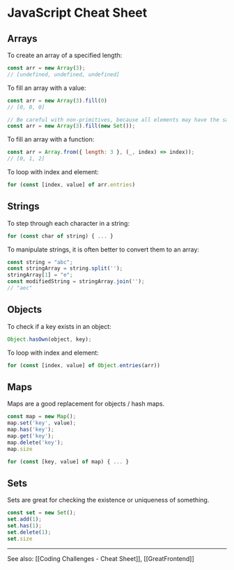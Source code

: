 # JavaScript Cheat Sheet

## Arrays
To create an array of a specified length:
```js
const arr = new Array(3);
// [undefined, undefined, undefined]
```

To fill an array with a value:
```js
const arr = new Array(3).fill(0)
// [0, 0, 0]

// Be careful with non-primitives, because all elements may have the same reference! Here, they will all point to the same set.
const arr = new Array(3).fill(new Set());
```

To fill an array with a function:
```js
const arr = Array.from({ length: 3 }, (_, index) => index));
// [0, 1, 2]
```

To loop with index and element:
```js
for (const [index, value] of arr.entries)
```

## Strings
To step through each character in a string:
```js
for (const char of string) { ... }
```

To manipulate strings, it is often better to convert them to an array:
```js
const string = "abc";
const stringArray = string.split('');
stringArray[1] = "e";
const modifiedString = stringArray.join('');
// "aec"
```

## Objects
To check if a key exists in an object:
```js
Object.hasOwn(object, key);
```

To loop with index and element:
```js
for (const [index, value] of Object.entries(arr))
```

## Maps
Maps are a good replacement for objects / hash maps.

```js
const map = new Map();
map.set('key', value);
map.has('key');
map.get('key');
map.delete('key');
map.size

for (const [key, value] of map) { ... }
```

## Sets
Sets are great for checking the existence or uniqueness of something.

```js
const set = new Set();
set.add(1);
set.has(1);
set.delete(1);
set.size
```

---

See also: [[Coding Challenges - Cheat Sheet]], [[GreatFrontend]]